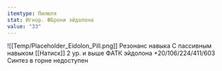 ```yaml
---
itemtype: Пилюля
stat: Игнор. ФБрони эйдолона
value: "33"
---
```

![[Temp/Placeholder_Eidolon_Pill.png]]
Резонанс навыка
С пассивным навыком [[Натиск]] 2 ур. и выше ФАТК эйдолона +20/106/224/411/603
Синтез в горне недоступен
